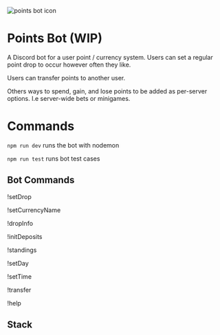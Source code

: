![points bot icon](https://cdn.discordapp.com/avatars/800441543085391893/a9be68470ee379f0cb81234810441d9c.png?size=128)

# Points Bot (WIP)

A Discord bot for a user point / currency system. Users can set a regular point drop to occur however often they like.

Users can transfer points to another user.

Others ways to spend, gain, and lose points to be added as per-server options. I.e server-wide bets or minigames.

# Commands

`npm run dev` runs the bot with nodemon

`npm run test` runs bot test cases

## Bot Commands

!setDrop

!setCurrencyName

!dropInfo

!initDeposits

!standings

!setDay

!setTime

!transfer

!help

## Stack
